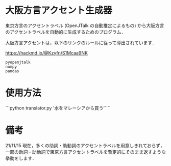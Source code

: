 # 大阪方言アクセント生成器

東京方言のアクセントラベル (OpenJTalk の自動推定によるもの) から大阪方言のアクセントラベルを自動的に生成するためのプログラム．

大阪方言アクセントは，以下のリンクのルールに従って導出されています．

https://hackmd.io/@Kzyfn/S1Mcaa9NK

```必要なライブラリ
pyopenjtalk
numpy
pandas
```

# 使用方法

```python translator.py '水をマレーシアから買う'````


# 備考
21/11/15 現在，多くの助詞・助動詞のアクセントラベルを用意しきれておらず，一部の助詞・助動詞で東京方言アクセントラベルを暫定的にそのまま返すような挙動をします．
